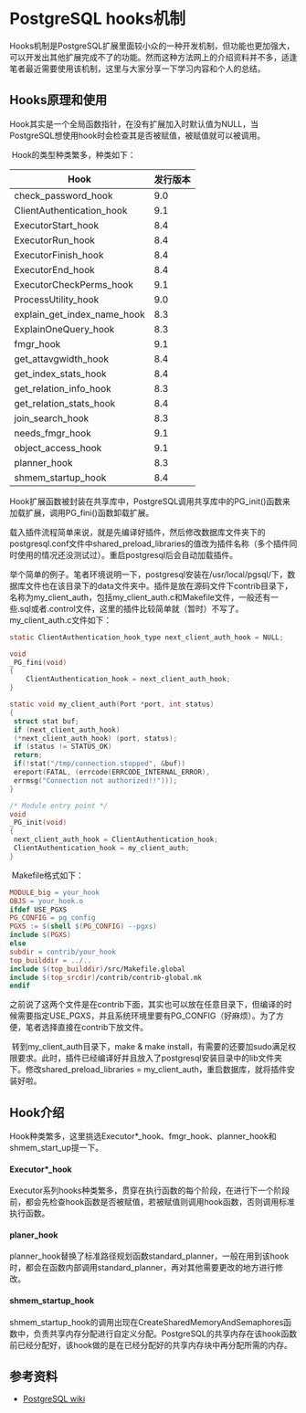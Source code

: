 # PostgreSQL hooks机制

​	Hooks机制是PostgreSQL扩展里面较小众的一种开发机制，但功能也更加强大，可以开发出其他扩展完成不了的功能。然而这种方法网上的介绍资料并不多，适逢笔者最近需要使用该机制，这里与大家分享一下学习内容和个人的总结。

## Hooks原理和使用

​	Hook其实是一个全局函数指针，在没有扩展加入时默认值为NULL，当PostgreSQL想使用hook时会检查其是否被赋值，被赋值就可以被调用。

​	Hook的类型种类繁多，种类如下：

| Hook                        | 发行版本 |
| --------------------------- | -------- |
| check_password_hook         | 9.0      |
| ClientAuthentication_hook   | 9.1      |
| ExecutorStart_hook          | 8.4      |
| ExecutorRun_hook            | 8.4      |
| ExecutorFinish_hook         | 8.4      |
| ExecutorEnd_hook            | 8.4      |
| ExecutorCheckPerms_hook     | 9.1      |
| ProcessUtility_hook         | 9.0      |
| explain_get_index_name_hook | 8.3      |
| ExplainOneQuery_hook        | 8.3      |
| fmgr_hook                   | 9.1      |
| get_attavgwidth_hook        | 8.4      |
| get_index_stats_hook        | 8.4      |
| get_relation_info_hook      | 8.3      |
| get_relation_stats_hook     | 8.4      |
| join_search_hook            | 8.3      |
| needs_fmgr_hook             | 9.1      |
| object_access_hook          | 9.1      |
| planner_hook                | 8.3      |
| shmem_startup_hook          | 8.4      |

​	Hook扩展函数被封装在共享库中，PostgreSQL调用共享库中的PG_init()函数来加载扩展，调用PG_fini()函数卸载扩展。

​	载入插件流程简单来说，就是先编译好插件，然后修改数据库文件夹下的postgresql.conf文件中shared_preload_libraries的值改为插件名称（多个插件同时使用的情况还没测试过）。重启postgresql后会自动加载插件。

​	举个简单的例子。笔者环境说明一下，postgresql安装在/usr/local/pgsql/下，数据库文件也在该目录下的data文件夹中。插件是放在源码文件下contrib目录下，名称为my_client_auth，包括my_client_auth.c和Makefile文件，一般还有一些.sql或者.control文件，这里的插件比较简单就（暂时）不写了。my_client_auth.c文件如下：

```c
static ClientAuthentication_hook_type next_client_auth_hook = NULL;

void
_PG_fini(void)
{
    ClientAuthentication_hook = next_client_auth_hook;
}

static void my_client_auth(Port *port, int status)
{
 struct stat buf;
 if (next_client_auth_hook)
 (*next_client_auth_hook) (port, status);
 if (status != STATUS_OK)
 return;
 if(!stat("/tmp/connection.stopped", &buf))
 ereport(FATAL, (errcode(ERRCODE_INTERNAL_ERROR),
 errmsg("Connection not authorized!!")));
} 

/* Module entry point */
void
_PG_init(void)
{
 next_client_auth_hook = ClientAuthentication_hook;
 ClientAuthentication_hook = my_client_auth;
}
```

​	Makefile格式如下：

```makefile
MODULE_big = your_hook
OBJS = your_hook.o
ifdef USE_PGXS
PG_CONFIG = pg_config
PGXS := $(shell $(PG_CONFIG) --pgxs)
include $(PGXS)
else
subdir = contrib/your_hook
top_builddir = ../..
include $(top_builddir)/src/Makefile.global
include $(top_srcdir)/contrib/contrib-global.mk
endif
```

​	之前说了这两个文件是在contrib下面，其实也可以放在任意目录下，但编译的时候需要指定USE_PGXS，并且系统环境里要有PG_CONFIG（好麻烦）。为了方便，笔者选择直接在contrib下放文件。

​	转到my_client_auth目录下，make & make install，有需要的还要加sudo满足权限要求。此时，插件已经编译好并且放入了postgresql安装目录中的lib文件夹下。修改shared_preload_libraries = my_client_auth，重启数据库，就将插件安装好啦。

## Hook介绍

​	Hook种类繁多，这里挑选Executor*_hook、fmgr_hook、planner_hook和shmem_start_up提一下。

#### Executor*_hook

​	Executor系列hooks种类繁多，贯穿在执行函数的每个阶段，在进行下一个阶段前，都会先检查hook函数是否被赋值，若被赋值则调用hook函数，否则调用标准执行函数。

#### planer_hook

​	planner_hook替换了标准路径规划函数standard_planner，一般在用到该hook时，都会在函数内部调用standard_planner，再对其他需要更改的地方进行修改。

#### shmem_startup_hook

​	shmem_startup_hook的调用出现在CreateSharedMemoryAndSemaphores函数中，负责共享内存分配进行自定义分配。PostgreSQL的共享内存在该hook函数前已经分配好，该hook做的是在已经分配好的共享内存块中再分配所需的内存。

















## 参考资料

- [PostgreSQL wiki](https://wiki.postgresql.org/images/e/e3/Hooks_in_postgresql.pdf)